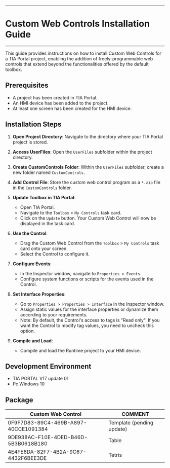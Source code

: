 ***
# Custom Web Controls Installation Guide
***

This guide provides instructions on how to install Custom Web Controls for a TIA Portal project, enabling the addition of freely-programmable web controls that extend beyond the functionalities offered by the default toolbox.

## Prerequisites

- A project has been created in TIA Portal.
- An HMI device has been added to the project.
- At least one screen has been created for the HMI device.

## Installation Steps

1. **Open Project Directory**: Navigate to the directory where your TIA Portal project is stored.

2. **Access UserFiles**: Open the `UserFiles` subfolder within the project directory.

3. **Create CustomControls Folder**: Within the `UserFiles` subfolder, create a new folder named `CustomControls`.

4. **Add Control File**: Store the custom web control program as a `*.zip` file in the `CustomControls` folder.

5. **Update Toolbox in TIA Portal**:
    - Open TIA Portal.
    - Navigate to the `Toolbox` > `My Controls` task card.
    - Click on the `Update` button. Your Custom Web Control will now be displayed in the task card.

6. **Use the Control**:
    - Drag the Custom Web Control from the `Toolbox` > `My Controls` task card onto your screen.
    - Select the Control to configure it.

7. **Configure Events**:
    - In the Inspector window, navigate to `Properties > Events`.
    - Configure system functions or scripts for the events used in the Control.

8. **Set Interface Properties**:
    - Go to `Properties > Properties > Interface` in the Inspector window.
    - Assign static values for the interface properties or dynamize them according to your requirements.
    - Note: By default, the Control's access to tags is "Read only". If you want the Control to modify tag values, you need to uncheck this option.

9. **Compile and Load**:
    - Compile and load the Runtime project to your HMI device.

## Development Environment
* TIA PORTAL V17 update 01
* Pc Windows 10

## Package
| Custom Web Control       | COMMENT |
| ------ | ------ |
|0F9F7D83-89C4-469B-A897-40CCE1091384| Template  (pending update) |
|9DE938AC-F10E-4DED-B46D-5B3B0618B180| Table  |
|4E4FE6DA-82F7-4B2A-9C67-4432F6BEE3DE| Tetris |


